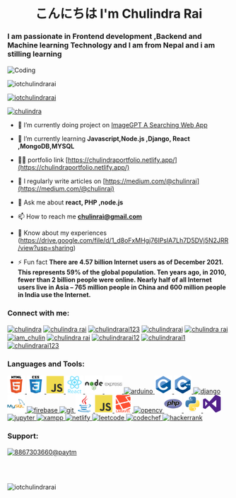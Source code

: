 
<h1 align="center"> こんにちは I'm Chulindra Rai</h1>
<h3 align="left">I am  passionate in Frontend development ,Backend and Machine learning Technology and I am  from Nepal and i am stilling learning </h3>
<img align="center" alt="Coding" width="300" src="https://media.tenor.com/whgQwNlVvNkAAAAi/xero-code.gif">
<p align="left"> <img src="https://komarev.com/ghpvc/?username=iotchulindrarai&label=Profile%20views&color=0e75b6&style=flat" alt="iotchulindrarai" /> </p>
<p align="left"> <a href="https://github.com/ryo-ma/github-profile-trophy"><img src="https://github-profile-trophy.vercel.app/?username=iotchulindrarai" alt="iotchulindrarai" /></a> </p>
<p align="left"> <a href="https://twitter.com/chulindra" target="blank"><img src="https://img.shields.io/twitter/follow/chulindra?logo=twitter&style=for-the-badge" alt="chulindra" /></a> </p>

- 🔭 I’m currently doing project on [ ImageGPT A Searching Web App  ](https://github.com/IotchulindraRai/ImageGPT_Search)

- 🌱 I’m currently learning **Javascript,Node.js ,Django, React ,MongoDB,MYSQL**

- 👨‍💻 portfolio link [https://chulindraportfolio.netlify.app/](https://chulindraportfolio.netlify.app/)

- 📝 I regularly write articles on [https://medium.com/@chulinrai](https://medium.com/@chulinrai)

- 💬 Ask me about **react, PHP ,node.js**

- 📫 How to reach me **chulinrai@gmail.com**

- 📄 Know about my experiences (https://drive.google.com/file/d/1_d8oFxMHgj76IPslA7Lh7D5DVj5N2JRR/view?usp=sharing)

- ⚡ Fun fact **There are 4.57 billion Internet users as of December 2021. This represents 59% of the global population. Ten years ago, in 2010, fewer than 2 billion people were online. Nearly half of all Internet users live in Asia – 765 million people in China and 600 million people in India use the Internet.**

<h3 align="left">Connect with me:</h3>
<p align="left">
<a href="https://twitter.com/chulindra" target="blank"><img align="center" src="https://raw.githubusercontent.com/rahuldkjain/github-profile-readme-generator/master/src/images/icons/Social/twitter.svg" alt="chulindra" height="30" width="40" /></a>
<a href="https://linkedin.com/in/chulindra rai" target="blank"><img align="center" src="https://raw.githubusercontent.com/rahuldkjain/github-profile-readme-generator/master/src/images/icons/Social/linked-in-alt.svg" alt="chulindra rai" height="30" width="40" /></a>
<a href="https://codesandbox.com/chulindrarai123" target="blank"><img align="center" src="https://raw.githubusercontent.com/rahuldkjain/github-profile-readme-generator/master/src/images/icons/Social/codesandbox.svg" alt="chulindrarai123" height="30" width="40" /></a>
<a href="https://kaggle.com/chulindrarai" target="blank"><img align="center" src="https://raw.githubusercontent.com/rahuldkjain/github-profile-readme-generator/master/src/images/icons/Social/kaggle.svg" alt="chulindrarai" height="30" width="40" /></a>
<a href="https://fb.com/chulindra rai" target="blank"><img align="center" src="https://raw.githubusercontent.com/rahuldkjain/github-profile-readme-generator/master/src/images/icons/Social/facebook.svg" alt="chulindra rai" height="30" width="40" /></a>
<a href="https://instagram.com/iam_chulin" target="blank"><img align="center" src="https://raw.githubusercontent.com/rahuldkjain/github-profile-readme-generator/master/src/images/icons/Social/instagram.svg" alt="iam_chulin" height="30" width="40" /></a>
<a href="https://www.youtube.com/c/chulindra rai" target="blank"><img align="center" src="https://raw.githubusercontent.com/rahuldkjain/github-profile-readme-generator/master/src/images/icons/Social/youtube.svg" alt="chulindra rai" height="30" width="40" /></a>
<a href="https://www.codechef.com/users/chulindrarai12" target="blank"><img align="center" src="https://cdn.jsdelivr.net/npm/simple-icons@3.1.0/icons/codechef.svg" alt="chulindrarai12" height="30" width="40" /></a>
<a href="https://www.hackerrank.com/chulindrarai1" target="blank"><img align="center" src="https://raw.githubusercontent.com/rahuldkjain/github-profile-readme-generator/master/src/images/icons/Social/hackerrank.svg" alt="chulindrarai1" height="30" width="40" /></a>
<a href="https://www.leetcode.com/chulindrarai123" target="blank"><img align="center" src="https://raw.githubusercontent.com/rahuldkjain/github-profile-readme-generator/master/src/images/icons/Social/leet-code.svg" alt="chulindrarai123" height="30" width="40" /></a>
</p>

<h3 align="left">Languages and Tools:</h3>
<p align="left">
  <a href="https://www.w3schools.com/html/" target="_blank" rel="noreferrer">
    <img src="https://raw.githubusercontent.com/devicons/devicon/master/icons/html5/html5-original-wordmark.svg" alt="html5" width="40" height="40"/>
  </a>
  <a href="https://www.w3schools.com/css/" target="_blank" rel="noreferrer">
    <img src="https://raw.githubusercontent.com/devicons/devicon/master/icons/css3/css3-original-wordmark.svg" alt="css3" width="40" height="40"/>
  </a>
  <a href="https://developer.mozilla.org/en-US/docs/Web/JavaScript" target="_blank" rel="noreferrer">
    <img src="https://raw.githubusercontent.com/devicons/devicon/master/icons/javascript/javascript-original.svg" alt="javascript" width="40" height="40"/>
  </a>
  <a href="https://reactjs.org/" target="_blank" rel="noreferrer">
    <img src="https://raw.githubusercontent.com/devicons/devicon/master/icons/react/react-original-wordmark.svg" alt="react" width="40" height="40"/>
  </a>
  <a href="https://www.nodejs.org" target="_blank" rel="noreferrer">
    <img src="https://raw.githubusercontent.com/devicons/devicon/master/icons/nodejs/nodejs-original-wordmark.svg" alt="nodejs" width="40" height="40"/>
  </a>
  <a href="https://www.expressjs.com" target="_blank" rel="noreferrer">
    <img src="https://raw.githubusercontent.com/devicons/devicon/master/icons/express/express-original-wordmark.svg" alt="express" width="40" height="40"/>
  </a> <a href="https://www.arduino.cc/" target="_blank" rel="noreferrer"> <img src="https://cdn.worldvectorlogo.com/logos/arduino-1.svg" alt="arduino" width="40" height="40"/> </a> <a href="https://www.cprogramming.com/" target="_blank" rel="noreferrer"> <img src="https://raw.githubusercontent.com/devicons/devicon/master/icons/c/c-original.svg" alt="c" width="40" height="40"/>  </a> <a href="https://www.w3schools.com/cpp/" target="_blank" rel="noreferrer"> <img src="https://raw.githubusercontent.com/devicons/devicon/master/icons/cplusplus/cplusplus-original.svg" alt="cplusplus" width="40" height="40"/> </a>  <a href="https://www.djangoproject.com/" target="_blank" rel="noreferrer"> <img src="https://cdn.worldvectorlogo.com/logos/django.svg" alt="django" width="40" height="40"/> </a> <a href="https://www.mysql.com/" target="_blank" rel="noreferrer"> <img src="https://raw.githubusercontent.com/devicons/devicon/master/icons/mysql/mysql-original-wordmark.svg" alt="mysql" width="40" height="40"/> </a> <a href="https://firebase.google.com/" target="_blank" rel="noreferrer"> <img src="https://www.vectorlogo.zone/logos/firebase/firebase-icon.svg" alt="firebase" width="40" height="40"/> </a><a href="https://git-scm.com/" target="_blank" rel="noreferrer"> <img src="https://www.vectorlogo.zone/logos/git-scm/git-scm-icon.svg" alt="git" width="40" height="40"/> <a href="https://www.java.com" target="_blank" rel="noreferrer"> <img src="https://raw.githubusercontent.com/devicons/devicon/master/icons/java/java-original.svg" alt="java" width="40" height="40"/> </a> <a href="https://developer.mozilla.org/en-US/docs/Web/JavaScript" target="_blank" rel="noreferrer"> <img src="https://raw.githubusercontent.com/devicons/devicon/master/icons/javascript/javascript-original.svg" alt="javascript" width="40" height="40"/> </a> <a href="https://laravel.com/" target="_blank" rel="noreferrer"> <img src="https://raw.githubusercontent.com/devicons/devicon/master/icons/laravel/laravel-plain-wordmark.svg" alt="laravel" width="40" height="40"/> </a> <a href="https://opencv.org/" target="_blank" rel="noreferrer"> <img src="https://www.vectorlogo.zone/logos/opencv/opencv-icon.svg" alt="opencv" width="40" height="40"/> </a> <a href="https://www.php.net" target="_blank" rel="noreferrer"> <img src="https://raw.githubusercontent.com/devicons/devicon/master/icons/php/php-original.svg" alt="php" width="40" height="40"/> </a> <a href="https://www.python.org" target="_blank" rel="noreferrer"> <img src="https://raw.githubusercontent.com/devicons/devicon/master/icons/python/python-original.svg" alt="python" width="40" height="40"/> </a><a href="https://code.visualstudio.com/" target="_blank" rel="noreferrer">
    <img src="https://raw.githubusercontent.com/devicons/devicon/master/icons/visualstudio/visualstudio-plain.svg" alt="vscode" width="40" height="40"/>
  </a><a href="https://jupyter.org/" target="_blank" rel="noreferrer"> <img src="https://upload.wikimedia.org/wikipedia/commons/thumb/3/38/Jupyter_logo.svg/1200px-Jupyter_logo.svg.png" alt="jupyter" width="40" height="40"/></a><a href="https://www.apachefriends.org/index.html" target="_blank" rel="noreferrer">
    <img src="https://avatars.githubusercontent.com/u/347129" alt="xampp" width="40" height="40"/></a><a href="https://www.netlify.com/" target="_blank" rel="noreferrer"> <img src="https://www.vectorlogo.zone/logos/netlify/netlify-icon.svg" alt="netlify" width="40" height="40"/>
  </a><a href="https://leetcode.com/" target="_blank" rel="noreferrer">
    <img src="https://upload.wikimedia.org/wikipedia/commons/1/19/LeetCode_logo_black.png" alt="leetcode" width="40" height="40"/>
  </a>
  <a href="https://www.codechef.com/" target="_blank" rel="noreferrer">
    <img src="https://s3.amazonaws.com/codechef_shared/sites/all/themes/abessive/logo.svg" alt="codechef" width="40" height="40"/>
  </a>
  <a href="https://www.hackerrank.com/" target="_blank" rel="noreferrer">
    <img src="https://upload.wikimedia.org/wikipedia/commons/6/65/HackerRank_logo.png" alt="hackerrank" width="40" height="40"/>
  </a>
</p>

<h3 align="left">Support:</h3>
<p><a href="https://www.buymeacoffee.com/chulindra"> 
  <img align="center" src="https://cdn.buymeacoffee.com/buttons/v2/default-yellow.png" height="50" width="200" alt="8867303660@paytm" /></a></p><br><br>
<p><img src="https://github-readme-streak-stats.herokuapp.com/?user=iotchulindrarai" alt="iotchulindrarai" /img></p>



                                                                                                                                                                                                                                                                                                                                                                                                                                                                                                                                                                                                                                                                                                                                                                                                                                                                                                                                                                                                                                                                                                                                                                                                                                                                                                                                                                                                                                                                                                                                                                                                                                                                                                                                                                                                                                                                                                                                                                                                                                                                                                                                                                                                                                                                                                                                                                                                                                                                                                                                                                                                                                                                                                                                                                                                                                                                                                                                                                                                                                                                                                                                                                                                                                                   
